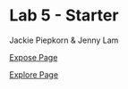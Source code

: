 # Lab 5 - Starter
Jackie Piepkorn & Jenny Lam

[Expose Page](https://jackiepiepkorn.github.io/Lab5_Starter/expose.html)

[Explore Page](https://jackiepiepkorn.github.io/Lab5_Starter/explore.html)
